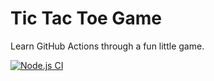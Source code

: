 # Tic Tac Toe Game

Learn GitHub Actions through a fun little game.

[![Node.js CI](https://github.com/safaie/github-actions-for-ci/actions/workflows/node.js.yml/badge.svg)](https://github.com/safaie/github-actions-for-ci/actions/workflows/node.js.yml)
